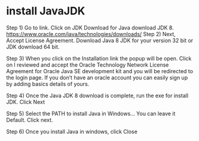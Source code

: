 # install JavaJDK

Step 1) Go to link. Click on JDK Download for Java download JDK 8.
https://www.oracle.com/java/technologies/downloads/
Step 2) Next, Accept License Agreement. Download Java 8 JDK for your version 32 bit or JDK download 64 bit.

Step 3) When you click on the Installation link the popup will be open. Click on I reviewed and accept the Oracle Technology Network License Agreement for Oracle Java SE development kit and you will be redirected to the login page. If you don’t have an oracle account you can easily sign up by adding basics details of yours.

Step 4) Once the Java JDK 8 download is complete, run the exe for install JDK. Click Next

Step 5) Select the PATH to install Java in Windows… You can leave it Default. Click next.

Step 6) Once you install Java in windows, click Close